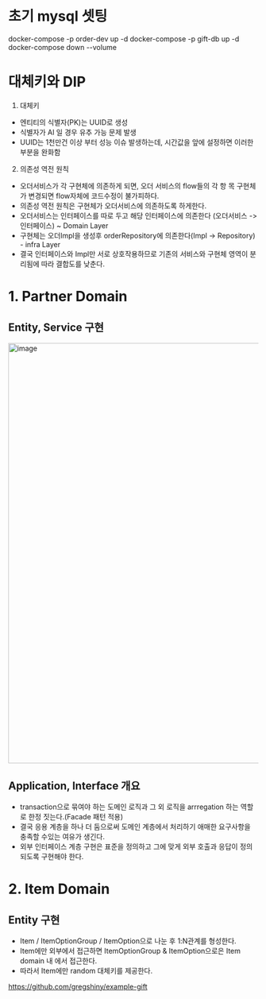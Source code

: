 # 초기 mysql 셋팅
docker-compose -p order-dev up -d
docker-compose -p gift-db up -d
docker-compose down --volume

# 대체키와 DIP
1. 대체키
- 엔티티의 식별자(PK)는 UUID로 생성
- 식별자가 AI 일 경우 유추 가능 문제 발생
- UUID는 1천만건 이상 부터 성능 이슈 발생하는데, 시간값을 앞에 설정하면 이러한 부분을 완화함
2. 의존성 역전 원칙
- 오더서비스가 각 구현체에 의존하게 되면, 오더 서비스의 flow들의 각 항 목 구현체가 변경되면 flow자체에 코드수정이 불가피하다.
- 의존성 역전 원칙은 구현체가 오더서비스에 의존하도록 하게한다.
- 오더서비스는 인터페이스를 따로 두고 해당 인터페이스에 의존한다 (오더서비스 -> 인터페이스) ~ Domain Layer
- 구현체는 오더Impl을 생성후 orderRepository에 의존한다(Impl -> Repository) - infra Layer
- 결국 인터페이스와 Impl만 서로 상호작용하므로 기존의 서비스와 구현체 영역이 분리됨에 따라 결합도를 낮춘다.

# 1. Partner Domain
## Entity, Service 구현

<img width="846" alt="image" src="https://user-images.githubusercontent.com/65535673/194752725-b3587939-f75c-402d-9715-280c9f385426.png">

## Application, Interface 개요
- transaction으로 묶여야 하는 도메인 로직과 그 외 로직을 arrregation 하는 역할로 한정 짓는다.(Facade 패턴 적용)
- 결국 응용 계층을 하나 더 둠으로써 도메인 계층에서 처리하기 애매한 요구사항을 충족할 수있는 여유가 생긴다.
- 외부 인터페이스 계층 구현은 표준을 정의하고 그에 맞게 외부 호출과 응답이 정의되도록 구현해야 한다.

# 2. Item Domain
## Entity 구현
- Item / ItemOptionGroup / ItemOption으로 나눈 후 1:N관계를 형성한다.
- Item에만 외부에서 접근하면 ItemOptionGroup & ItemOption으로은 Item domain 내 에서 접근한다.
- 따라서 Item에만 random 대체키를 제공한다.



https://github.com/gregshiny/example-gift 
